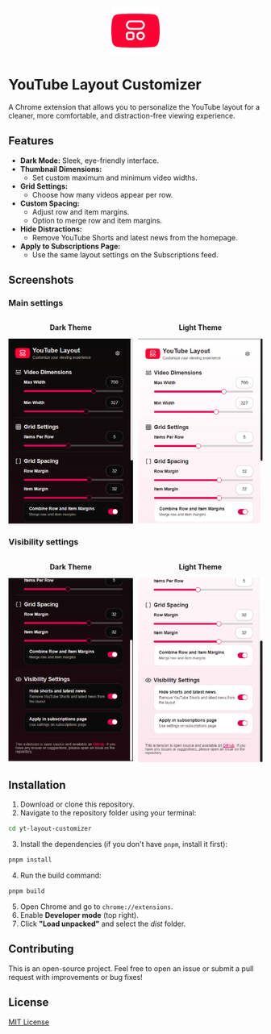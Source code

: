 <p align="center">
  <img src="./public/icon.png" alt="Extension Icon" width="96" height="96" />
</p>

# YouTube Layout Customizer

A Chrome extension that allows you to personalize the YouTube layout for a cleaner, more comfortable, and distraction-free viewing experience.

## Features

- **Dark Mode:** Sleek, eye-friendly interface.
- **Thumbnail Dimensions:**
  - Set custom maximum and minimum video widths.
- **Grid Settings:**
  - Choose how many videos appear per row.
- **Custom Spacing:**
  - Adjust row and item margins.
  - Option to merge row and item margins.
- **Hide Distractions:**
  - Remove YouTube Shorts and latest news from the homepage.
- **Apply to Subscriptions Page:**
  - Use the same layout settings on the Subscriptions feed.

## Screenshots

### Main settings

<div style="display: flex; gap: 10px; margin-bottom: 20px;">
    <div >
        <p align="center"><strong>Dark Theme</strong></p>
        <img src="./screenshots/screenshot-1-dark.png" alt="YouTube Layout Dark Theme" width="300px"/>
    </div>
    <div >
        <p align="center"><strong>Light Theme</strong></p>
        <img src="./screenshots/screenshot-1-light.png" alt="YouTube Layout Light Theme" width="300px"/>
    </div>
</div>

### Visibility settings

<div style="display: flex; gap: 10px; margin-bottom: 20px;">
    <div>
        <p align="center"><strong>Dark Theme</strong></p>
        <img src="./screenshots/screenshot-2-dark.png" alt="YouTube Layout Dark Theme" width="300px"/>
    </div>
    <div>
        <p align="center"><strong>Light Theme</strong></p>
        <img src="./screenshots/screenshot-2-light.png" alt="YouTube Layout Light Theme" width="300px"/>
    </div>
</div>

## Installation

1. Download or clone this repository.
2. Navigate to the repository folder using your terminal:

```sh
cd yt-layout-customizer
```

3. Install the dependencies (if you don't have `pnpm`, install it first):

```sh
pnpm install
```

4. Run the build command:

```sh
pnpm build
```

5. Open Chrome and go to `chrome://extensions`.
6. Enable **Developer mode** (top right).
7. Click **"Load unpacked"** and select the _dist_ folder.

## Contributing

This is an open-source project. Feel free to open an issue or submit a pull request with improvements or bug fixes!

## License

[MIT License](LICENSE)
